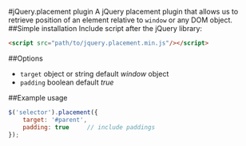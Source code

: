 #jQuery.placement plugin
A jQuery placement plugin that allows us to retrieve position of an element relative to `window` or any DOM object.
##Simple installation
Include script after the jQuery library:
```html
<script src="path/to/jquery.placement.min.js"/></script>
```
##Options

* `target` object or string
default *window* object
* `padding` boolean 
default *true* 

##Example usage
```javascript
$('selector').placement({
    target: '#parent',   
    padding: true     // include paddings  
});
```
